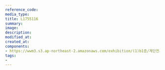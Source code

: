 ```yaml
---
reference_code:
media_type:
title: L1755116
summary:
image:
description:
modified_at:
created_at:
components:
- https://wwm3.s3.ap-northeast-2.amazonaws.com/exhibition/(1)b1층/계단전시(호소의벽)/L1755116.jpg
tags:
-
---
```

